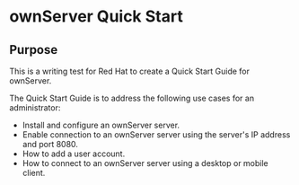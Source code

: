 # ownServer Quick Start 

## Purpose
This is a writing test for Red Hat to create a Quick Start Guide for ownServer. 

The Quick Start Guide is to address the following use cases for an administrator: 

* Install and configure an ownServer server. 
* Enable connection to an ownServer server using the server's IP address and port 8080.
* How to add a user account. 
* How to connect to an ownServer server using a desktop or mobile client. 
